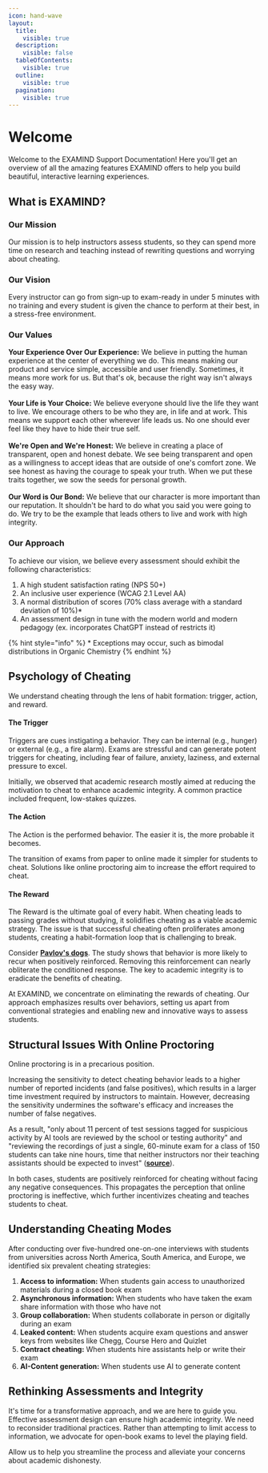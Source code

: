 ```yaml
---
icon: hand-wave
layout:
  title:
    visible: true
  description:
    visible: false
  tableOfContents:
    visible: true
  outline:
    visible: true
  pagination:
    visible: true
---
```


# Welcome

Welcome to the EXAMIND Support Documentation! Here you'll get an overview of all the amazing features EXAMIND offers to help you build beautiful, interactive learning experiences.

## What is EXAMIND?

### Our Mission

Our mission is to help instructors assess students, so they can spend more time on research and teaching instead of rewriting questions and worrying about cheating.

### Our Vision

Every instructor can go from sign-up to exam-ready in under 5 minutes with no training and every student is given the chance to perform at their best, in a stress-free environment.

### Our Values

**Your Experience Over Our Experience:** We believe in putting the human experience at the center of everything we do. This means making our product and service simple, accessible and user friendly. Sometimes, it means more work for us. But that's ok, because the right way isn't always the easy way.\
\
**Your Life is Your Choice:** We believe everyone should live the life they want to live. We encourage others to be who they are, in life and at work. This means we support each other wherever life leads us. No one should ever feel like they have to hide their true self.\
\
**We're Open and We're Honest:** We believe in creating a place of transparent, open and honest debate. We see being transparent and open as a willingness to accept ideas that are outside of one's comfort zone. We see honest as having the courage to speak your truth. When we put these traits together, we sow the seeds for personal growth.\
\
**Our Word is Our Bond:** We believe that our character is more important than our reputation. It shouldn't be hard to do what you said you were going to do. We try to be the example that leads others to live and work with high integrity.

### Our Approach

To achieve our vision, we believe every assessment should exhibit the following characteristics:

1. A high student satisfaction rating (NPS 50+)
2. An inclusive user experience (WCAG 2.1 Level AA)
3. A normal distribution of scores (70% class average with a standard deviation of 10%)\*
4. An assessment design in tune with the modern world and modern pedagogy (ex. incorporates ChatGPT instead of restricts it)

{% hint style="info" %}
\* Exceptions may occur, such as bimodal distributions in Organic Chemistry
{% endhint %}

## **Psychology of Cheating**

We understand cheating through the lens of habit formation: trigger, action, and reward.

#### **The Trigger**

Triggers are cues instigating a behavior. They can be internal (e.g., hunger) or external (e.g., a fire alarm). Exams are stressful and can generate potent triggers for cheating, including fear of failure, anxiety, laziness, and external pressure to excel.

Initially, we observed that academic research mostly aimed at reducing the motivation to cheat to enhance academic integrity. A common practice included frequent, low-stakes quizzes.

#### **The Action**

The Action is the performed behavior. The easier it is, the more probable it becomes.

The transition of exams from paper to online made it simpler for students to cheat. Solutions like online proctoring aim to increase the effort required to cheat.

#### **The Reward**

The Reward is the ultimate goal of every habit. When cheating leads to passing grades without studying, it solidifies cheating as a viable academic strategy. The issue is that successful cheating often proliferates among students, creating a habit-formation loop that is challenging to break.

Consider [**Pavlov's dogs**](https://www.youtube.com/watch?v=jd7Jdug5SRc). The study shows that behavior is more likely to recur when positively reinforced. Removing this reinforcement can nearly obliterate the conditioned response. The key to academic integrity is to eradicate the benefits of cheating.

At EXAMIND, we concentrate on eliminating the rewards of cheating. Our approach emphasizes results over behaviors, setting us apart from conventional strategies and enabling new and innovative ways to assess students.

## **Structural Issues With Online Proctoring**

Online proctoring is in a precarious position.

Increasing the sensitivity to detect cheating behavior leads to a higher number of reported incidents (and false positives), which results in a larger time investment required by instructors to maintain. However, decreasing the sensitivity undermines the software's efficacy and increases the number of false negatives.

As a result, "only about 11 percent of test sessions tagged for suspicious activity by AI tools are reviewed by the school or testing authority" and "reviewing the recordings of just a single, 60-minute exam for a class of 150 students can take nine hours, time that neither instructors nor their teaching assistants should be expected to invest" ([**source**](https://www.meazurelearning.com/resources/proctoru-to-discontinue-exam-integrity-services-that-rely-exclusively-on-ai)).

In both cases, students are positively reinforced for cheating without facing any negative consequences. This propagates the perception that online proctoring is ineffective, which further incentivizes cheating and teaches students to cheat.

## Understanding Cheating Modes

After conducting over five-hundred one-on-one interviews with students from universities across North America, South America, and Europe, we identified six prevalent cheating strategies:

1. **Access to information:** When students gain access to unauthorized materials during a closed book exam
2. **Asynchronous information:** When students who have taken the exam share information with those who have not
3. **Group collaboration:** When students collaborate in person or digitally during an exam
4. **Leaked content:** When students acquire exam questions and answer keys from websites like Chegg, Course Hero and Quizlet
5. **Contract cheating:** When students hire assistants help or write their exam
6. **AI-Content generation:** When students use AI to generate content

## Rethinking Assessments and Integrity

It's time for a transformative approach, and we are here to guide you. Effective assessment design can ensure high academic integrity. We need to reconsider traditional practices. Rather than attempting to limit access to information, we advocate for open-book exams to level the playing field.

Allow us to help you streamline the process and alleviate your concerns about academic dishonesty.
